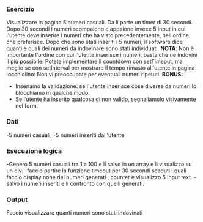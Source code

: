 ### Esercizio
Visualizzare in pagina 5 numeri casuali. Da lì parte un timer di 30 secondi.
Dopo 30 secondi i numeri scompaiono e appaiono invece 5 input in cui l'utente deve inserire i numeri che ha visto precedentemente, nell'ordine che preferisce.
Dopo che sono stati inseriti i 5 numeri, il software dice quanti e quali dei numeri da indovinare sono stati individuati.
**NOTA**:
Non è importante l'ordine con cui l'utente inserisce i numeri, basta che ne indovini il più possibile.
Potete implementare il countdown con setTimeout, ma meglio se con setInterval per mostrare il tempo rimasto all'utente in pagina :occhiolino:
Non vi preoccupate per eventuali numeri ripetuti.
**BONUS:**
- Inseriamo la validazione: se l'utente inserisce cose diverse da numeri lo blocchiamo in qualche modo.
- Se l’utente ha inserito qualcosa di non valido, segnaliamolo visivamente nel form.

### Dati
-5 numeri casuali;
-5 numeri inseriti dall'utente

### Esecuzione logica
-Genero 5 numeri casuali tra 1 a 100 e li salvo in un array e li visualizzo su un div.
-faccio partire la funzione timeout per 30 secondi scaduti i quali faccio display none dei numeri generati , counter e visualizzo 5 input text.
-salvo i numeri inseriti e li confronto con quelli generati.


### Output
Faccio visualizzare quanti numeri sono stati indovinati